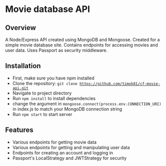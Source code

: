 # Movie database API

## Overview

A Node/Express API created using MongoDB and Mongoose. Created for a simple movie database site. Contains endpoints for accessing movies and user data. Uses Passport as security middleware.

## Installation

- First, make sure you have npm installed
- Clone the repository: <code>git clone https://github.com/timok81/cf-movie-api.git</code>
- Navigate to project directory
- Run <code>npm install</code> to install dependencies
- change the argument in <code>mongoose.connect(process.env.CONNECTION_URI)</code> in index.js to match your MongoDB connection string
- Run <code>npm start</code> to start server

## Features

- Various endpoints for getting movie data
- Various endpoints for getting and manipulating user data
- Endpoints for creating an account and logging in
- Passport's LocalStrategy and JWTStrategy for security
